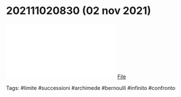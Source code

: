 # 202111020830 (02 nov 2021)

![](202111020830.pdf)
[File](202111020830.pdf)

Tags:
	#limite #successioni #archimede #bernoulli #infinito #confronto